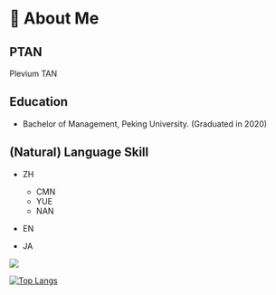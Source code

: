 # 👋 About Me
## PTAN 
Plevium TAN

## Education
* Bachelor of Management, Peking University. (Graduated in 2020)

## (Natural) Language Skill 
* ZH
  * CMN
  * YUE
  * NAN

* EN
* JA

[![](https://github-readme-stats.vercel.app/api?bg_color=151515&text_color=9f9f9f&icon_color=79ff97&title_color=fff&username=yiruka114514&show_icons=true&count_private=true)](https://github-readme-stats.vercel.app/api?bg_color=151515&text_color=9f9f9f&icon_color=79ff97&title_color=fff&username=yiruka114514&show_icons=true&count_private=true)  

[![Top Langs](https://github-readme-stats.vercel.app/api/top-langs/?username=yiruka114514&layout=compact&hide=html,css)](https://github-readme-stats.vercel.app/api/top-langs/?username=yiruka114514&layout=compact&hide=html,css)
